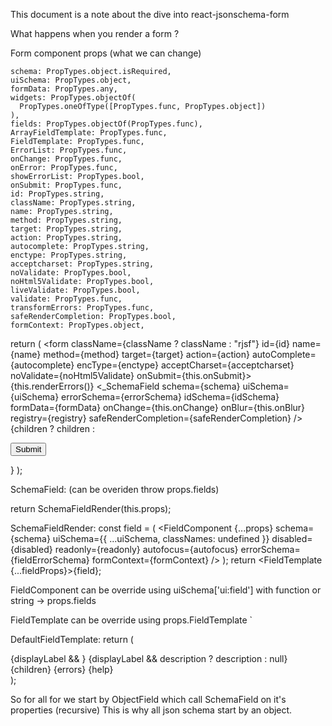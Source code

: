 This document is a note about the dive into react-jsonschema-form

What happens when you render a form ?

Form component props (what we can change)

    schema: PropTypes.object.isRequired,
    uiSchema: PropTypes.object,
    formData: PropTypes.any,
    widgets: PropTypes.objectOf(
      PropTypes.oneOfType([PropTypes.func, PropTypes.object])
    ),
    fields: PropTypes.objectOf(PropTypes.func),
    ArrayFieldTemplate: PropTypes.func,
    FieldTemplate: PropTypes.func,
    ErrorList: PropTypes.func,
    onChange: PropTypes.func,
    onError: PropTypes.func,
    showErrorList: PropTypes.bool,
    onSubmit: PropTypes.func,
    id: PropTypes.string,
    className: PropTypes.string,
    name: PropTypes.string,
    method: PropTypes.string,
    target: PropTypes.string,
    action: PropTypes.string,
    autocomplete: PropTypes.string,
    enctype: PropTypes.string,
    acceptcharset: PropTypes.string,
    noValidate: PropTypes.bool,
    noHtml5Validate: PropTypes.bool,
    liveValidate: PropTypes.bool,
    validate: PropTypes.func,
    transformErrors: PropTypes.func,
    safeRenderCompletion: PropTypes.bool,
    formContext: PropTypes.object,

return (
      <form
        className={className ? className : "rjsf"}
        id={id}
        name={name}
        method={method}
        target={target}
        action={action}
        autoComplete={autocomplete}
        encType={enctype}
        acceptCharset={acceptcharset}
        noValidate={noHtml5Validate}
        onSubmit={this.onSubmit}>
        {this.renderErrors()}
        <_SchemaField
          schema={schema}
          uiSchema={uiSchema}
          errorSchema={errorSchema}
          idSchema={idSchema}
          formData={formData}
          onChange={this.onChange}
          onBlur={this.onBlur}
          registry={registry}
          safeRenderCompletion={safeRenderCompletion}
        />
        {children
          ? children
          : <p>
              <button type="submit" className="btn btn-info">Submit</button>
            </p>}
      </form>
    );

SchemaField: (can be overiden throw props.fields)

 return SchemaFieldRender(this.props);


SchemaFieldRender:
  const field = (
    <FieldComponent
      {...props}
      schema={schema}
      uiSchema={{ ...uiSchema, classNames: undefined }}
      disabled={disabled}
      readonly={readonly}
      autofocus={autofocus}
      errorSchema={fieldErrorSchema}
      formContext={formContext}
    />
  );
  return <FieldTemplate {...fieldProps}>{field}</FieldTemplate>;

FieldComponent can be override using uiSchema['ui:field'] with function or string -> props.fields

FieldTemplate can be override using props.FieldTemplate `

DefaultFieldTemplate:
  return (
    <div className={classNames}>
      {displayLabel && <Label label={label} required={required} id={id} />}
      {displayLabel && description ? description : null}
      {children}
      {errors}
      {help}
    </div>
  );


So for all for we start by ObjectField which call SchemaField on it's properties (recursive)
This is why all json schema start by an object.
